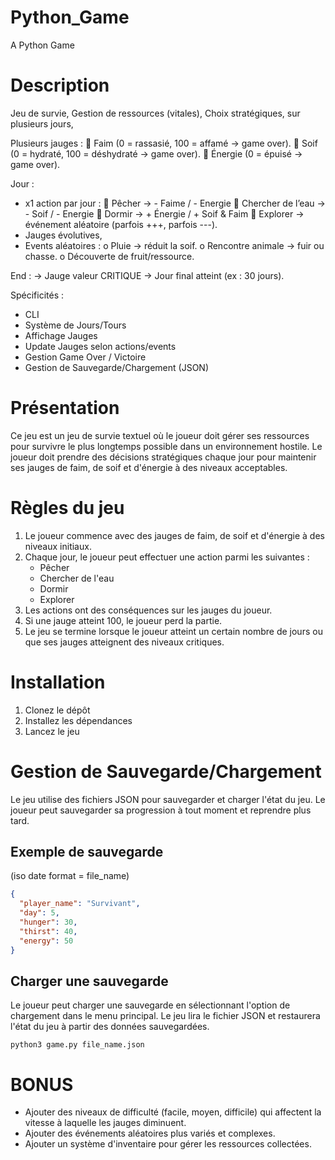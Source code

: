 # Python_Game
A Python Game 


# Description
Jeu de survie,
Gestion de ressources (vitales),
Choix stratégiques,
sur plusieurs jours, 

Plusieurs jauges :
 Faim (0 = rassasié, 100 = affamé -> game over).
 Soif (0 = hydraté, 100 = déshydraté -> game over).
 Énergie (0 = épuisé -> game over).

Jour :
- x1 action par jour :
 Pêcher -> - Faime / - Energie
 Chercher de l’eau -> - Soif / - Energie
 Dormir -> + Énergie / + Soif & Faim
 Explorer -> événement aléatoire (parfois +++, parfois ---).
- Jauges évolutives,
- Events aléatoires :
o    Pluie -> réduit la soif.
o    Rencontre animale -> fuir ou chasse.
o    Découverte de fruit/ressource.

End : 
-> Jauge valeur CRITIQUE
-> Jour final atteint (ex : 30 jours).

Spécificités :
- CLI
- Système de Jours/Tours
- Affichage Jauges
- Update Jauges selon actions/events
- Gestion Game Over / Victoire
- Gestion de Sauvegarde/Chargement (JSON)


# Présentation
Ce jeu est un jeu de survie textuel où le joueur doit gérer ses ressources pour survivre le plus longtemps possible dans un environnement hostile. Le joueur doit prendre des décisions stratégiques chaque jour pour maintenir ses jauges de faim, de soif et d'énergie à des niveaux acceptables.


# Règles du jeu
1. Le joueur commence avec des jauges de faim, de soif et d'énergie à des niveaux initiaux.
2. Chaque jour, le joueur peut effectuer une action parmi les suivantes :
   - Pêcher
   - Chercher de l'eau
   - Dormir
   - Explorer
3. Les actions ont des conséquences sur les jauges du joueur.
4. Si une jauge atteint 100, le joueur perd la partie.
5. Le jeu se termine lorsque le joueur atteint un certain nombre de jours ou que ses jauges atteignent des niveaux critiques.


# Installation
1. Clonez le dépôt
2. Installez les dépendances
3. Lancez le jeu


# Gestion de Sauvegarde/Chargement
Le jeu utilise des fichiers JSON pour sauvegarder et charger l'état du jeu. Le joueur peut sauvegarder sa progression à tout moment et reprendre plus tard.

## Exemple de sauvegarde
(iso date format = file_name)
```json 
{
  "player_name": "Survivant",
  "day": 5,
  "hunger": 30,
  "thirst": 40,
  "energy": 50
}
```
## Charger une sauvegarde
Le joueur peut charger une sauvegarde en sélectionnant l'option de chargement dans le menu principal. Le jeu lira le fichier JSON et restaurera l'état du jeu à partir des données sauvegardées.
```
python3 game.py file_name.json
```

# BONUS
- Ajouter des niveaux de difficulté (facile, moyen, difficile) qui affectent la vitesse à laquelle les jauges diminuent.
- Ajouter des événements aléatoires plus variés et complexes.
- Ajouter un système d'inventaire pour gérer les ressources collectées.


